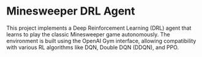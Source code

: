 # Minesweeper DRL Agent
This project implements a Deep Reinforcement Learning (DRL) agent that learns to play the classic Minesweeper game autonomously. The environment is built using the OpenAI Gym interface, allowing compatibility with various RL algorithms like DQN, Double DQN (DDQN), and PPO.
